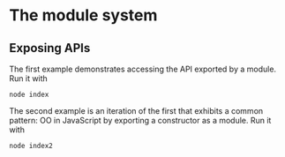 
# The module system

## Exposing APIs

The first example demonstrates accessing the API exported by a module.
Run it with

    node index

The second example is an iteration of the first that exhibits a common 
pattern: OO in JavaScript by exporting a constructor as a module. Run it
with

    node index2
